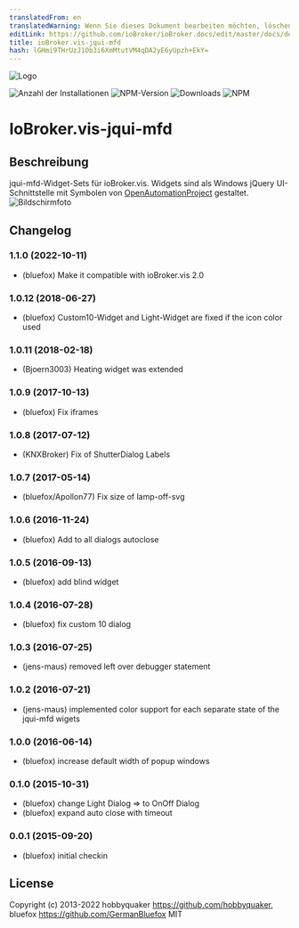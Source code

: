```yaml
---
translatedFrom: en
translatedWarning: Wenn Sie dieses Dokument bearbeiten möchten, löschen Sie bitte das Feld "translationsFrom". Andernfalls wird dieses Dokument automatisch erneut übersetzt
editLink: https://github.com/ioBroker/ioBroker.docs/edit/master/docs/de/adapterref/iobroker.vis-jqui-mfd/README.md
title: ioBroker.vis-jqui-mfd
hash: lGHmi9THrUzJ1Ob3i6XmMtutVM4qDA2yE6yUpzh+EkY=
---
```

![Logo](../../../en/adapterref/iobroker.vis-jqui-mfd/admin/jqui-mfd.png)

![Anzahl der Installationen](http://iobroker.live/badges/vis-jqui-mfd-stable.svg)
![NPM-Version](http://img.shields.io/npm/v/iobroker.vis-jqui-mfd.svg)
![Downloads](https://img.shields.io/npm/dm/iobroker.vis-jqui-mfd.svg)
![NPM](https://nodei.co/npm/iobroker.vis-jqui-mfd.png?downloads=true)

# IoBroker.vis-jqui-mfd
## Beschreibung
jqui-mfd-Widget-Sets für ioBroker.vis. Widgets sind als Windows jQuery UI-Schnittstelle mit Symbolen von [OpenAutomationProject](https://github.com/OpenAutomationProject/knx-uf-iconset) gestaltet.
![Bildschirmfoto](../../../en/adapterref/iobroker.vis-jqui-mfd/img/Demo2.png)

<!-- Platzhalter für die nächste Version (am Zeilenanfang):

### **IN ARBEIT** -->

## Changelog
### 1.1.0 (2022-10-11)
* (bluefox) Make it compatible with ioBroker.vis 2.0

### 1.0.12 (2018-06-27)
* (bluefox) Custom10-Widget and Light-Widget are fixed if the icon color used

### 1.0.11 (2018-02-18)
* (Bjoern3003) Heating widget was extended

### 1.0.9 (2017-10-13)
* (bluefox) Fix iframes

### 1.0.8 (2017-07-12)
* (KNXBroker) Fix of ShutterDialog Labels

### 1.0.7 (2017-05-14)
* (bluefox/Apollon77) Fix size of lamp-off-svg

### 1.0.6 (2016-11-24)
* (bluefox) Add to all dialogs autoclose

### 1.0.5 (2016-09-13)
* (bluefox) add blind widget

### 1.0.4 (2016-07-28)
* (bluefox) fix custom 10 dialog

### 1.0.3 (2016-07-25)
* (jens-maus) removed left over debugger statement

### 1.0.2 (2016-07-21)
* (jens-maus) implemented color support for each separate state of the jqui-mfd wigets

### 1.0.0 (2016-06-14)
* (bluefox) increase default width of popup windows

### 0.1.0 (2015-10-31)
* (bluefox) change Light Dialog => to OnOff Dialog
* (bluefox) expand auto close with timeout

### 0.0.1 (2015-09-20)
* (bluefox) initial checkin

## License
 Copyright (c) 2013-2022 hobbyquaker https://github.com/hobbyquaker, bluefox https://github.com/GermanBluefox
 MIT